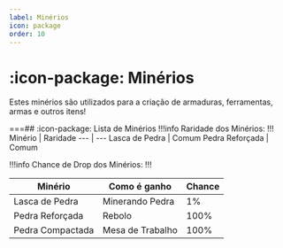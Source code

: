 ```yaml
---
label: Minérios
icon: package
order: 10
---
```


# :icon-package: Minérios

Estes minérios são utilizados para a criação de armaduras, ferramentas, armas e outros itens!

===## :icon-package: Lista de Minérios
!!!info Raridade dos Minérios:
!!!
Minério         | Raridade
---             | ---
Lasca de Pedra  | Comum
Pedra Reforçada | Comum



!!!info Chance de Drop dos Minérios:
!!!

Minério         | Como é ganho | Chance
---             | --- | ---
Lasca de Pedra  | Minerando Pedra | 1%
Pedra Reforçada | Rebolo | 100%
Pedra Compactada | Mesa de Trabalho | 100%
